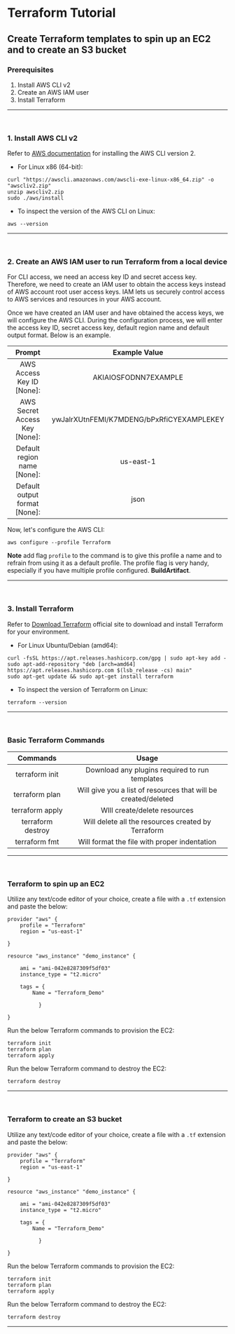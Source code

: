 # Terraform Tutorial
 
## Create Terraform templates to spin up an EC2 and to create an S3 bucket

### Prerequisites

1. Install AWS CLI v2
2. Create an AWS IAM user 
3. Install Terraform

---
<br />

### 1. Install AWS CLI v2


Refer to [AWS documentation](https://docs.aws.amazon.com/cli/latest/userguide/getting-started-install.html) for installing the AWS CLI version 2. 

- For Linux x86 (64-bit):


```
curl "https://awscli.amazonaws.com/awscli-exe-linux-x86_64.zip" -o "awscliv2.zip"
unzip awscliv2.zip
sudo ./aws/install
```

- To inspect the version of the AWS CLI on Linux:

```
aws --version
```

---
<br />

### 2. Create an AWS IAM user to run Terraform from a local device

For CLI access, we need an access key ID and secret access key. Therefore, we need to create an IAM user to obtain the access keys instead of AWS account root user access keys. IAM lets us securely control access to AWS services and resources in your AWS account. 

Once we have created an IAM user and have obtained the access keys, we will configure the AWS CLI. During the configuration process, we will enter the access key ID, secret access key, default region name and default output format. Below is an example. 


| Prompt                            | Example Value                           |     
| :-------------------------------: | :---------------------------------------: |  
| AWS Access Key ID [None]:         | AKIAIOSFODNN7EXAMPLE                      |   
| AWS Secret Access Key [None]:     | ywJalrXUtnFEMI/K7MDENG/bPxRfiCYEXAMPLEKEY | 
| Default region name [None]:       | us-east-1                                 |  
| Default output format [None]:     | json                                      | 


Now, let's configure the AWS CLI:

```
aws configure --profile Terraform
```

**Note** add flag `profile` to the command is to give this profile a name and to refrain from using it as a default profile. The profile flag is very handy, especially if you have multiple profile configured. **BuildArtifact**. 

---
<br />

### 3. Install Terraform

Refer to [Download Terraform](https://www.terraform.io/downloads) official site to download and install Terraform for your environment. 

- For Linux Ubuntu/Debian (amd64):

```
curl -fsSL https://apt.releases.hashicorp.com/gpg | sudo apt-key add -
sudo apt-add-repository "deb [arch=amd64] https://apt.releases.hashicorp.com $(lsb_release -cs) main"
sudo apt-get update && sudo apt-get install terraform
```

- To inspect the version of Terraform on Linux:

```
terraform --version
```

---
<br />

### Basic Terraform Commands

| Commands            | Usage             |     
| :----:            | :----:             |  
| terraform init| Download any plugins required to run templates         |   
| terraform plan  | Will give you a list of resources that will be created/deleted |  
| terraform apply        | WIll create/delete resources            |   
| terraform destroy  | Will delete all the resources created by Terraform  |   
| terraform fmt | Will format the file with proper indentation |   

---
<br />

### Terraform to spin up an EC2

Utilize any text/code editor of your choice, create a file with a `.tf` extension and paste the below:

```
provider "aws" {
    profile = "Terraform"
    region = "us-east-1"
    
}

resource "aws_instance" "demo_instance" {
   
    ami = "ami-042e8287309f5df03"
    instance_type = "t2.micro"
    
    tags = {
        Name = "Terraform_Demo"
        
          }
    
}
```


Run the below Terraform commands to provision the EC2:

```
terraform init
terraform plan
terraform apply
```

Run the below Terraform command to destroy the EC2:

```
terraform destroy
```

---
<br />

### Terraform to create an S3 bucket


Utilize any text/code editor of your choice, create a file with a `.tf` extension and paste the below:

```
provider "aws" {
    profile = "Terraform"
    region = "us-east-1"
    
}

resource "aws_instance" "demo_instance" {
   
    ami = "ami-042e8287309f5df03"
    instance_type = "t2.micro"
    
    tags = {
        Name = "Terraform_Demo"
        
          }
    
}
```


Run the below Terraform commands to provision the EC2:

```
terraform init
terraform plan
terraform apply
```

Run the below Terraform command to destroy the EC2:

```
terraform destroy
```

---
<br />

